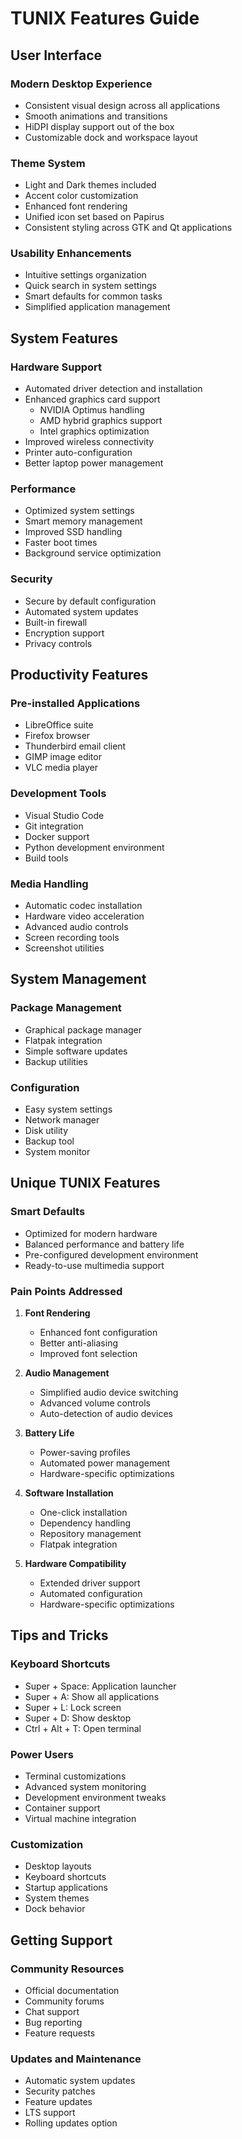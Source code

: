 # TUNIX Features Guide

## User Interface
### Modern Desktop Experience
- Consistent visual design across all applications
- Smooth animations and transitions
- HiDPI display support out of the box
- Customizable dock and workspace layout

### Theme System
- Light and Dark themes included
- Accent color customization
- Enhanced font rendering
- Unified icon set based on Papirus
- Consistent styling across GTK and Qt applications

### Usability Enhancements
- Intuitive settings organization
- Quick search in system settings
- Smart defaults for common tasks
- Simplified application management

## System Features

### Hardware Support
- Automated driver detection and installation
- Enhanced graphics card support
  - NVIDIA Optimus handling
  - AMD hybrid graphics support
  - Intel graphics optimization
- Improved wireless connectivity
- Printer auto-configuration
- Better laptop power management

### Performance
- Optimized system settings
- Smart memory management
- Improved SSD handling
- Faster boot times
- Background service optimization

### Security
- Secure by default configuration
- Automated system updates
- Built-in firewall
- Encryption support
- Privacy controls

## Productivity Features

### Pre-installed Applications
- LibreOffice suite
- Firefox browser
- Thunderbird email client
- GIMP image editor
- VLC media player

### Development Tools
- Visual Studio Code
- Git integration
- Docker support
- Python development environment
- Build tools

### Media Handling
- Automatic codec installation
- Hardware video acceleration
- Advanced audio controls
- Screen recording tools
- Screenshot utilities

## System Management

### Package Management
- Graphical package manager
- Flatpak integration
- Simple software updates
- Backup utilities

### Configuration
- Easy system settings
- Network manager
- Disk utility
- Backup tool
- System monitor

## Unique TUNIX Features

### Smart Defaults
- Optimized for modern hardware
- Balanced performance and battery life
- Pre-configured development environment
- Ready-to-use multimedia support

### Pain Points Addressed
1. **Font Rendering**
   - Enhanced font configuration
   - Better anti-aliasing
   - Improved font selection

2. **Audio Management**
   - Simplified audio device switching
   - Advanced volume controls
   - Auto-detection of audio devices

3. **Battery Life**
   - Power-saving profiles
   - Automated power management
   - Hardware-specific optimizations

4. **Software Installation**
   - One-click installation
   - Dependency handling
   - Repository management
   - Flatpak integration

5. **Hardware Compatibility**
   - Extended driver support
   - Automated configuration
   - Hardware-specific optimizations

## Tips and Tricks

### Keyboard Shortcuts
- Super + Space: Application launcher
- Super + A: Show all applications
- Super + L: Lock screen
- Super + D: Show desktop
- Ctrl + Alt + T: Open terminal

### Power Users
- Terminal customizations
- Advanced system monitoring
- Development environment tweaks
- Container support
- Virtual machine integration

### Customization
- Desktop layouts
- Keyboard shortcuts
- Startup applications
- System themes
- Dock behavior

## Getting Support

### Community Resources
- Official documentation
- Community forums
- Chat support
- Bug reporting
- Feature requests

### Updates and Maintenance
- Automatic system updates
- Security patches
- Feature updates
- LTS support
- Rolling updates option